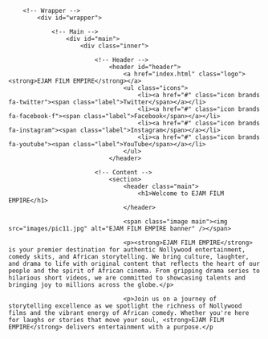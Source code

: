 <!DOCTYPE HTML>
<html>
	<head>
		<title>EJAM FILM EMPIRE.
 The cluster of africa movies</title>
		<meta charset="utf-8" />
		<meta name="viewport" content="width=device-width, initial-scale=1, user-scalable=no" />
		<link rel="stylesheet" href="assets/css/main.css" />
	</head>
	<body class="is-preload">

		<!-- Wrapper -->
			<div id="wrapper">

				<!-- Main -->
					<div id="main">
						<div class="inner">

							<!-- Header -->
								<header id="header">
									<a href="index.html" class="logo"><strong>EJAM FILM EMPIRE</strong></a>
									<ul class="icons">
										<li><a href="#" class="icon brands fa-twitter"><span class="label">Twitter</span></a></li>
										<li><a href="#" class="icon brands fa-facebook-f"><span class="label">Facebook</span></a></li>
										<li><a href="#" class="icon brands fa-instagram"><span class="label">Instagram</span></a></li>
										<li><a href="#" class="icon brands fa-youtube"><span class="label">YouTube</span></a></li>
									</ul>
								</header>

							<!-- Content -->
								<section>
									<header class="main">
										<h1>Welcome to EJAM FILM EMPIRE</h1>
									</header>

									<span class="image main"><img src="images/pic11.jpg" alt="EJAM FILM EMPIRE banner" /></span>

									<p><strong>EJAM FILM EMPIRE</strong> is your premier destination for authentic Nollywood entertainment, comedy skits, and African storytelling. We bring culture, laughter, and drama to life with original content that reflects the heart of our people and the spirit of African cinema. From gripping drama series to hilarious short videos, we are committed to showcasing talents and bringing joy to millions across the globe.</p>

									<p>Join us on a journey of storytelling excellence as we spotlight the richness of Nollywood films and the vibrant energy of African comedy. Whether you're here for laughs or stories that move your soul, <strong>EJAM FILM EMPIRE</strong> delivers entertainment with a purpose.</p
